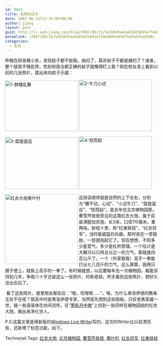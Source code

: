 ```yaml
---
id: 9643
title: 彪悍的日子
date: 2007-06-15T12:34:00+00:00
author: jiang
layout: post
guid: http://li-and-jiang.com/blog/2007/06/15/%e5%bd%aa%e6%82%8d%e7%9a%84%e6%97%a5%e5%ad%90/
permalink: /2007/06/15/%e5%bd%aa%e6%82%8d%e7%9a%84%e6%97%a5%e5%ad%90/
categories:
  - 生活
---
```

昨晚在研发楼小坐，发现蚊子都不挺我。纳闷了，莫非蚊子不都是雌的了？或者，整个就我不够彪悍，性别和政治都正确的蚊子就懒得盯上我？刚在校友录上看到以前的几张照片，摆出来向蚊子示威： 

[<img style="border-right:0px;border-top:0px;border-left:0px;border-bottom:0px" height="166" alt="1-群幡乱舞" src="http://by1.storage.msn.com/y1pXuQVQCpHASNbi4u9io28ATiYL4FZlqGH_39vQTCW_MORzI_MBoytW5gKUuVgIXSugNAci-pnh-8i8Sd5rqbLkw" width="240" border="0" />](http://by1.storage.msn.com/y1pXuQVQCpHASNr7whM2AmVPdupki1DcmYwtv7EehD1Y07v29u28trpk18NNKSosl78nzYPQ1qDeQAiwjYXiVd_Dw) [<img style="border-right:0px;border-top:0px;border-left:0px;border-bottom:0px" height="169" alt="2-牛刀小试" src="http://by1.storage.msn.com/y1pXuQVQCpHASM570VgEuojp8AUmRJZmGtH5z5mxZrpZE9eb-tH5DYSsySV6eLIyts5y3HCMwaZYqR0p-FyrSAtoQ" width="240" border="0" />](http://by1.storage.msn.com/y1pXuQVQCpHASMBIT7RV7FmFbrTv6QwbrSyJiJLg_YwtjBaXflEhj-DDfTpZeYn2faUefLkXrQ9UNi-afeyv_LCBw) 

[<img style="border-right:0px;border-top:0px;border-left:0px;border-bottom:0px" height="170" alt="3-盘旋逡巡" src="http://by1.storage.msn.com/y1pXuQVQCpHASPT4at36HsZj0kb4QRkEHRaBqubQacikWkXmBWiCLzpBBV5U82RBUzl4tXO3yPBKyxlwDTBjIYfZA" width="240" border="0" />](http://by1.storage.msn.com/y1pXuQVQCpHASM9byYebJyKdmbOj2_aOY6NBNyozF97uCcFsSMWwR9p7yU5lpYBUYe6c67lSGRoy6DG210JDuZ-0w) [<img style="border-right:0px;border-top:0px;border-left:0px;border-bottom:0px" height="173" alt="4-怒而起" src="http://by1.storage.msn.com/y1pXuQVQCpHASM7ysVlS6pSbMqJyWr1fq7V4rEHMNEJPkK_aL62Pd7ZwqQk67HwLB2M-mFQB86TuJQ5cb4Ss4Q6Bg" width="240" border="0" />](http://by1.storage.msn.com/y1pXuQVQCpHASNy137aWZERx5H4_ScvD96FGj39k6ng-dgvPTL0ivZe4k6B6XK3j-StSK-CdTg59LGwMgyYkHxLpw) 

[<img style="border-right:0px;border-top:0px;border-left:0px;border-bottom:0px" height="229" alt="红衣大炮黄叶村" src="http://by1.storage.msn.com/y1pXuQVQCpHASN8-Z0nh9jpomgX1iqaN-O-YlpBkWm8HEs-CnZHuz4K7hUrJx-IGBkrzAbEESr5lBcKeVf3w5-saQ" width="240" align="left" border="0" />](http://by1.storage.msn.com/y1pXuQVQCpHASP-8clfXF8ejzZvMiXVHfpRmQhsokx9TVmPByF9w7b3HpVXj_6slm0UoFcGFFNyafc_PRNjfE4AaA)这阅读顺序就是自然的上下左右，分别为“幡不动，心动”、“小试牛刀”、“盘旋逡巡”、“怒而起”。是去年在北京植物园那，曹雪芹故居旁见的这尊红衣大炮，属于前装滑膛加农炮，长3米，口径110毫米，重两吨，射程十里，称“红夷铁铳”，“红衣将军”，当时最威猛的兵器。那时吴在一旁鼓励，一怒就抱起它了。现在想想，不知多少是意气，多少是杠杆原理。一个估计是大概可以只用五分之一的力气，那就是四百公斤了。一个（外家极致）高手一拳能打出七八百斤的力气，这么算算，我两只膀子使上，就抵上高手的一拳了。有时候就想，以后要每年去一次植物园，看能坚持到几年，争取八十岁还留这么一张照片，时称老妖。昨天看到这些照片，想好久没出去玩了。 

 看了这些照片，屋里朋友都反应：“哦，哎呀呀……”。唉，为什么弗洛伊德的教条无处不在呢？我高中时是弗洛伊德专家，当然首先想到这些隐喻，只叹老弗英雄一世，就一些语录体在坊间流传。在“[寒影月中微](http://wph180018.photo.hexun.com/13437419_d.html)”上找到一张同样在植物园拍的红衣大炮，搬出来净化世人。  

P.S:这篇文章是用新版的<a href="http://get.live.com/betas/writer_betas" target="_blank">Windows Live Writer</a>写的。这次的Writer比以前漂亮些，还新增了标签功能，如下。 

<div style="padding-right:0px;display:inline;padding-left:0px;float:none;padding-bottom:0px;margin:0px;padding-top:0px">
  Technorati Tags: <a href="http://technorati.com/tags/%e7%ba%a2%e8%a1%a3%e5%a4%a7%e7%82%ae" rel="tag">红衣大炮</a>, <a href="http://technorati.com/tags/%e5%8c%97%e4%ba%ac%e6%a4%8d%e7%89%a9%e5%9b%ad" rel="tag">北京植物园</a>, <a href="http://technorati.com/tags/%e6%9b%b9%e9%9b%aa%e8%8a%b9%e6%95%85%e5%b1%85" rel="tag">曹雪芹故居</a>, <a href="http://technorati.com/tags/%e9%bb%84%e5%8f%b6%e6%9d%91" rel="tag">黄叶村</a>, <a href="http://technorati.com/tags/%e7%ba%a2%e8%a1%a3%e5%b0%86%e5%86%9b" rel="tag">红衣将军</a>, <a href="http://technorati.com/tags/%e7%ba%a2%e5%a4%b7%e9%93%81%e9%93%b3" rel="tag">红夷铁铳</a>
</div>